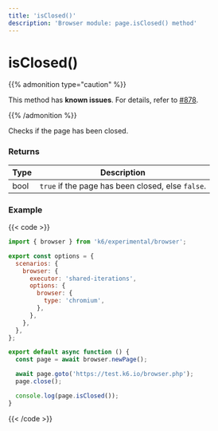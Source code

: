 ```yaml
---
title: 'isClosed()'
description: 'Browser module: page.isClosed() method'
---
```


# isClosed()

{{% admonition type="caution" %}}

This method has **known issues**. For details, refer to [#878](https://github.com/grafana/xk6-browser/issues/878).

{{% /admonition %}}

Checks if the page has been closed.

### Returns

| Type | Description                                       |
| ---- | ------------------------------------------------- |
| bool | `true` if the page has been closed, else `false`. |

### Example

{{< code >}}

```javascript
import { browser } from 'k6/experimental/browser';

export const options = {
  scenarios: {
    browser: {
      executor: 'shared-iterations',
      options: {
        browser: {
          type: 'chromium',
        },
      },
    },
  },
};

export default async function () {
  const page = await browser.newPage();

  await page.goto('https://test.k6.io/browser.php');
  page.close();

  console.log(page.isClosed());
}
```

{{< /code >}}
